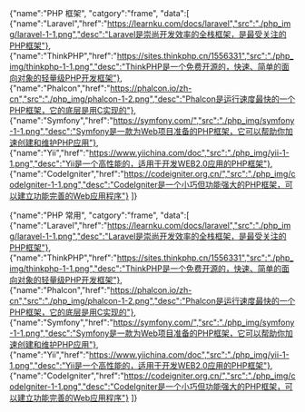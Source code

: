 {"name":"PHP 框架", "catgory":"frame", "data":[
	{"name":"Laravel","href":"https://learnku.com/docs/laravel","src":"./php_img/laravel-1-1.png","desc":"Laravel是崇尚开发效率的全栈框架，是最受关注的PHP框架"},
	{"name":"ThinkPHP","href":"https://sites.thinkphp.cn/1556331","src":"./php_img/thinkphp-1-1.png","desc":"ThinkPHP是一个免费开源的，快速、简单的面向对象的轻量级PHP开发框架"},
	{"name":"Phalcon","href":"https://phalcon.io/zh-cn","src":"./php_img/phalcon-1-2.png","desc":"Phalcon是运行速度最快的一个PHP框架，它的底层是用C实现的"},
	{"name":"Symfony","href":"https://symfony.com/","src":"./php_img/symfony-1-1.png","desc":"Symfony是一款为Web项目准备的PHP框架，它可以帮助你加速创建和维护PHP应用"},
	{"name":"Yii","href":"https://www.yiichina.com/doc","src":"./php_img/yii-1-1.png","desc":"Yii是一个高性能的，适用于开发WEB2.0应用的PHP框架"},
	{"name":"CodeIgniter","href":"https://codeigniter.org.cn/","src":"./php_img/codeIgniter-1-1.png","desc":"CodeIgniter是一个小巧但功能强大的PHP框架，可以建立功能完善的Web应用程序"}
]}

{"name":"PHP 常用", "catgory":"frame", "data":[
	{"name":"Laravel","href":"https://learnku.com/docs/laravel","src":"./php_img/laravel-1-1.png","desc":"Laravel是崇尚开发效率的全栈框架，是最受关注的PHP框架"},
	{"name":"ThinkPHP","href":"https://sites.thinkphp.cn/1556331","src":"./php_img/thinkphp-1-1.png","desc":"ThinkPHP是一个免费开源的，快速、简单的面向对象的轻量级PHP开发框架"},
	{"name":"Phalcon","href":"https://phalcon.io/zh-cn","src":"./php_img/phalcon-1-2.png","desc":"Phalcon是运行速度最快的一个PHP框架，它的底层是用C实现的"},
	{"name":"Symfony","href":"https://symfony.com/","src":"./php_img/symfony-1-1.png","desc":"Symfony是一款为Web项目准备的PHP框架，它可以帮助你加速创建和维护PHP应用"},
	{"name":"Yii","href":"https://www.yiichina.com/doc","src":"./php_img/yii-1-1.png","desc":"Yii是一个高性能的，适用于开发WEB2.0应用的PHP框架"},
	{"name":"CodeIgniter","href":"https://codeigniter.org.cn/","src":"./php_img/codeIgniter-1-1.png","desc":"CodeIgniter是一个小巧但功能强大的PHP框架，可以建立功能完善的Web应用程序"}
]}